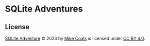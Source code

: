 # SQLite Adventures

## License

[SQLite Adventure](https://github.com/MikeCoats/sqlite-adventure) © 2023 by [Mike Coats](https://mikecoats.com/) is licensed under [CC BY 4.0](LICENSE.md).
